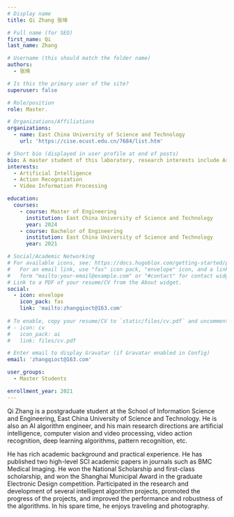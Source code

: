 ```yaml
---
# Display name
title: Qi Zhang 张琦

# Full name (for SEO)
first_name: Qi 
last_name: Zhang 

# Username (this should match the folder name)
authors:
  - 张琦

# Is this the primary user of the site?
superuser: false

# Role/position
role: Master.

# Organizations/Affiliations
organizations:
  - name: East China University of Science and Technology
    url: 'https://cise.ecust.edu.cn/7684/list.htm'

# Short bio (displayed in user profile at end of posts)
bio: A master student of this laboratory, research interests include Artificial Intelligence, Action Recognization and Video Information Processing.
interests:
  - Artificial Intelligence
  - Action Recognization
  - Video Information Processing

education:
  courses:
    - course: Master of Engineering
      institution: East China University of Science and Technology
      year: 2024
    - course: Bachelor of Engineering
      institution: East China University of Science and Technology
      year: 2021

# Social/Academic Networking
# For available icons, see: https://docs.hugoblox.com/getting-started/page-builder/#icons
#   For an email link, use "fas" icon pack, "envelope" icon, and a link in the
#   form "mailto:your-email@example.com" or "#contact" for contact widget.
# Link to a PDF of your resume/CV from the About widget.
social:
  - icon: envelope
    icon_pack: fas
    link: 'mailto:zhangqioct@163.com'
    
# To enable, copy your resume/CV to `static/files/cv.pdf` and uncomment the lines below.
# - icon: cv
#   icon_pack: ai
#   link: files/cv.pdf

# Enter email to display Gravatar (if Gravatar enabled in Config)
email: 'zhangqioct@163.com'

user_groups:
  - Master Students

enrollment_year: 2021
---
```


Qi Zhang is a postgraduate student at the School of Information Science and Engineering, East China University of Science and Technology. He is also an AI algorithm engineer, and his main research directions are artificial intelligence, computer vision and video processing, video action recognition, deep learning algorithms, pattern recognition, etc. 

He has rich academic background and practical experience. He has published two high-level SCI academic papers in journals such as BMC Medical Imaging. He won the National Scholarship and first-class scholarship, and won the Shanghai Municipal Award in the graduate Electronic Design competition. Participated in the research and development of several intelligent algorithm projects, promoted the progress of the projects, and improved the performance and robustness of the algorithms. In his spare time, he enjoys traveling and photography.
